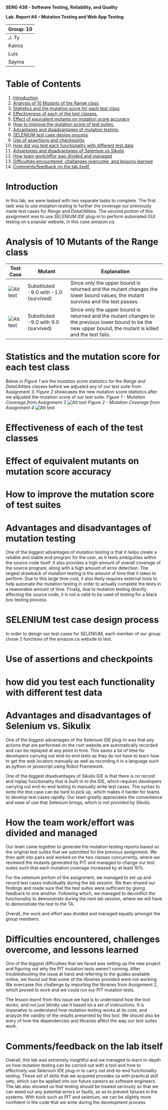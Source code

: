 **SENG 438 - Software Testing, Reliability, and Quality**

**Lab. Report \#4 – Mutation Testing and Web App Testing**

| Group: 10      |
|-----------------|
|J. Ty|   
|Kairos|   
|Luis|   
|Sayma|

# Table of Contents
1. [Introduction](#introduction)
2. [Analysis of 10 Mutants of the Range class](#par1)
3. [Statistics and the mutation score for each test class](#par2)
4. [Effectiveness of each of the test classes.](#par3)
5. [Effect of equivalent mutants on mutation score accuracy](#par4)
6. [How to improve the mutation score of test suites.](#par5)
7. [Advantages and disadvantages of mutation testing.](#par6)
8. [SELENIUM test case design process](#par7)
9. [Use of assertions and checkpoints](#par8)
10. [How did you test each functionality with different test data](#par9)
11. [Advantages and disadvantages of Selenium vs Sikulix](#par10)
12. [How team work/effor was divided and managed](#par11)
13. [Difficulties encountered, challanges overcome, and lessons learned](#par12)
14. [Comments/feedback on the lab itself.](#par13)

# Introduction <a name="introduction"></a>
In this lab, we were tasked with two separate tasks to complete. The first task was to use mutation testing to further the coverage our previously made test cases for *Range* and *DataUtilities.* The second portion of this assignment was to use *SELENIUM IDE* plug-in to perform automated GUI testing on a popular website, in this case *amazon.ca*. 
# Analysis of 10 Mutants of the Range class <a name="par1"></a>

|Test Case|Mutant|Explanation|
|------|------|------|
|![Alt text](/media/tc1.png?raw=true "Test Case 1")|Substituted -9.0 with -1.0 (survived)|Since only the upper bound is returned and the mutant changes the lower bound values, the mutant survives and the test passes.|
|![Alt text](/media/tc2.png?raw=true "Test Case 1")|Substituted -9.0 with 9.0 (survived)|Since only the upper bound is returned and the mutant changes to the previous lower bound to be the new upper bound, the mutant is killed and the test fails.|

# Statistics and the mutation score for each test class <a name="par2"></a>
Below in *Figure 1* are the mutation score statistics for the *Range* and *DataUtilities* classes before we adjusted any of our test suite from Assignment 3. *Figure 2* showcases the new mutation score statistics after we adjusted the mutation score of our test suite.
*Figure 1 - Mutation Coverage from Assignment 3*
![Alt text](/media/originalmut.jpg?raw=true "Original Mutation Coverage")
*Figure 2 - Mutation Coverage from Assignment 4*
![Alt text](/media/newmut.jpg?raw=true "New Mutation Coverage")

# Effectiveness of each of the test classes <a name="par3"></a>

# Effect of equivalent mutants on mutation score accuracy <a name="par4"></a>

# How to improve the mutation score of test suites <a name="par5"></a>

# Advantages and disadvantages of mutation testing <a name="par6"></a>
One of the biggest advantages of mutation testing is that it helps create a reliable and stable end program for the user, as it tests ambiguities within the source code itself. It also provides a high amount of overall coverage of the source program, along with a high amount of error detection. The largest drawback of mutation testing is the amount of time that it takes to perform. Due to this large time cost, it also likely requires external tools to help automate the mutation testing in order to actually complete the tests in a reasonable amount of time. Finally, due to mutation testing directly affecting the source code, it is not a valid to be used of testing for a black box testing process. 
# SELENIUM test case design process <a name="par7"></a>
In order to design our test cases for SELENIUM, each member of our group chose 2 functions of the amazon.ca website to test.
# Use of assertions and checkpoints <a name="par8"></a>

# how did you test each functionality with different test data <a name="par9"></a>

# Advantages and disadvantages of Selenium vs. Sikulix <a name="par10"></a>
One of the biggest advantages of the Selenium IDE plug-in was that any actions that are performed on the root website are automatically recorded and can be replayed at any point in time. This saves a lot of time for developers carrying out end-to-end tests as they do not have to learn how to get the web locators manually as well as recording it in a language such as python or javascript using Robot Framework.

One of the biggest disadvantages of Sikulix IDE is that there is no record and replay functionality that is built-in to the IDE, which requires developers carrying out end-to-end testing to manually write test cases. The syntax to write the test case can be hard to pick up, which makes it harder for teams to develop test cases rapidly. Our team greatly appreciates the convenience and ease of use that Selenium brings, which is not provided by Sikulix.

# How the team work/effort was divided and managed <a name="par11"></a>

Our team came together to generate the mutation testing reports based on the original test suites that we submitted for the previous assignment. We then split into pairs and worked on the two classes concurrently, where we reviewed the mutants generated by PIT and managed to change our test suites such that each mutation coverage increased by at least 10%.

For the selenium portion of the assignment, we managed to set up and record test cases individually during the lab session. We then shared our findings and made sure that the test suites were sufficient by giving feedback to one another. Following which, we managed to deconflict the functionality to demonstrate during the next lab session, where we will have to demonstrate the test to the TA.

Overall, the work and effort was divided and managed equally amongst the group members.

# Difficulties encountered, challenges overcome, and lessons learned <a name="par12"></a>

One of the biggest difficulties that we faced was setting up the new project and figuring out why the PIT mutation tests weren’t running. After troubleshooting the issue at hand and referring to the guides available online, we found out that some of the libraries provided were not working. We overcame this challenge by importing the libraries from Assignment 2, which proved to work and we could run our PIT mutation tests.

The lesson learnt from this issue we had is to understand how the tool works, and not just blindly use it based on a set of instructions. It is imperative to understand how mutation testing works at its core, and analyze the validity of the results presented by this tool. We should also be wary of how the dependencies and libraries affect the way our test suites work.

# Comments/feedback on the lab itself <a name=”par13”></a>

Overall, this lab was extremely insightful and we managed to learn in-depth on how mutation testing can be carried out with a tool and how to effectively use Selenium IDE plug-in to carry out end-to-end functionality testing. These set of skills that we acquired provides us with practical skill sets, which can be applied into our future careers as software engineers. The lab also showed us that testing should be treated seriously so that we can weed out any potential errors or faults, so as to prevent failures in the systems. With tools such as PIT and selenium, we can be slightly more confident in the code that we write during the development process.
